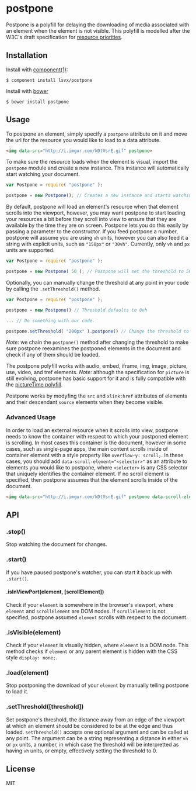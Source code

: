 
# postpone

  Postpone is a polyfill for delaying the downloading of media associated with an element when the element is not visible. This polyfill is modelled after the W3C's draft specification for [resource priorities](https://dvcs.w3.org/hg/webperf/raw-file/tip/specs/ResourcePriorities/Overview.html).

## Installation

  Install with [component(1)](http://component.io):

    $ component install lsvx/postpone

  Install with [bower](http://bower.io/)

    $ bower install postpone


## Usage

  To postpone an element, simply specify a `postpone` attribute on it and move the url for the resource you would like to load to a data attribute.

````html
<img data-src="http://i.imgur.com/kDtVsrE.gif" postpone>
````

  To make sure the resource loads when the element is visual, import the `postpone` module and create a new instance. This instance will automatically start watching your document.

````js
var Postpone = require( "postpone" );

postpone = new Postpone(); // Creates a new instance and starts watching the document.
````

  By default, postpone will load an element's resource when that element scrolls into the viewport, however, you may want postpone to start loading your resources a bit before they scroll into view to ensure that they are available by the time they are on screen. Postpone lets you do this easily by passing a parameter to the constructor. If you feed postpone a number, postpone will assume you are using `vh` units, however you can also feed it a string with explicit units, such as `"150px"` or `"30vh"`. Currently, only `vh` and `px` units are supported.

````js
var Postpone = require( "postpone" );

postpone = new Postpone( 50 ); // Postpone will set the threshold to 50vh, or half a viewport.
````

Optionally, you can manually change the threshold at any point in your code by calling the `.setThreshold()` method.

````js
var Postpone = require( "postpone" );

postpone = new Postpone() // Threshold defaults to 0vh

... // Do something with our code.

postpone.setThreshold( "200px" ).postpone() // Change the threshold to 200px.
````

*Note:* we chain the `postpone()` method after changing the threshold to make sure postpone reexamines the postponed elements in the document and check if any of them should be loaded.

  The postpone polyfill works with audio, embed, iframe, img, image, picture, use, video, and tref elements. *Note:* although the specification for `picture` is still evolving, postpone has basic support for it and is fully compatible with the [pictureTime polyfill](https://github.com/chuckcarpenter/picturetime).

  Postpone works by modyfing the `src` and `xlink:href` attributes of elements and their descendant `source` elements when they become visible.

### Advanced Usage
  In order to load an external resource when it scrolls into view, postpone needs to know the container with respect to which your postponed element is scrolling. In most cases this container is the document, however in some cases, such as single-page apps, the main content scrolls inside of container element with a style property like `overflow-y: scroll;`. In these cases, you should add `data-scroll-element="<selector>"` as an attribute to elements you would like to postpone, where `<selector>` is any CSS selector that uniquely identifies the container element. If no scroll element is specified, then postpone assumes that the element scrolls inside of the document.

````html
<img data-src="http://i.imgur.com/kDtVsrE.gif" postpone data-scroll-element="#wrapper">
````

## API

### .stop()
  Stop watching the document for changes.

### .start()
  If you have paused postpone's watcher, you can start it back up with `.start()`.

#### .isInViewPort(element, [scrollElement])
  Check if your `element` is somewhere in the browser's viewport, where `element` and `scrollElement` are DOM nodes. If `scrollElement` is not specified, postpone assumed `element` scrolls with respect to the document.

### .isVisible(element)
  Check if your `element` is visually hidden, where `element` is a DOM node. This method checks if `element` or any parent element is hidden with the CSS style `display: none;`.

### .load(element)
  Stop postponing the download of your `element` by manually telling postpone to load it.

### .setThreshold([threshold])
  Set postpone's threshold, the distance away from an edge of the viewport at which an element should be considered to be at the edge and thus loaded. `setThreshold()` accepts one optional argument and can be called at any point. The argument can be a string representing a distance in either `vh` or `px` units, a number, in which case the threshold will be interpretted as having `vh` units, or empty, effectively setting the threshold to 0.

## License

  MIT
